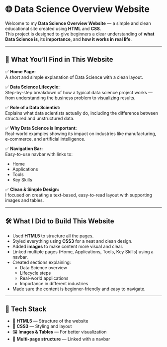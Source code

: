 # 🌐 Data Science Overview Website

Welcome to my **Data Science Overview Website** — a simple and clean educational site created using **HTML** and **CSS**.  
This project is designed to give beginners a clear understanding of **what Data Science is**, its **importance**, and **how it works in real life**.

---

## 🧭 What You’ll Find in This Website

✅ **Home Page:**  
A short and simple explanation of Data Science with a clean layout.

✅ **Data Science Lifecycle:**  
Step-by-step breakdown of how a typical data science project works — from understanding the business problem to visualizing results.

✅ **Role of a Data Scientist:**  
Explains what data scientists actually do, including the difference between structured and unstructured data.

✅ **Why Data Science is Important:**  
Real-world examples showing its impact on industries like manufacturing, e-commerce, and artificial intelligence.

✅ **Navigation Bar:**  
Easy-to-use navbar with links to:
- Home  
- Applications  
- Tools  
- Key Skills

✅ **Clean & Simple Design:**  
I focused on creating a text-based, easy-to-read layout with supporting images and tables.

---

## 🛠️ What I Did to Build This Website

- Used **HTML5** to structure all the pages.  
- Styled everything using **CSS3** for a neat and clean design.  
- Added **images** to make content more visual and clear.  
- Linked multiple pages (Home, Applications, Tools, Key Skills) using a navbar.  
- Created sections explaining:
  - Data Science overview
  - Lifecycle steps
  - Real-world applications
  - Importance in different industries
- Made sure the content is beginner-friendly and easy to navigate.

---

## 🧰 Tech Stack

- 🧱 **HTML5** — Structure of the website  
- 🎨 **CSS3** — Styling and layout  
- 🖼️ **Images & Tables** — For better visualization  
- 📁 **Multi-page structure** — Linked with a navbar
